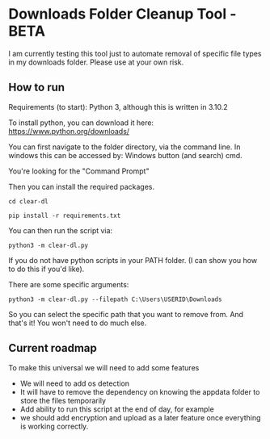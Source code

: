 # Downloads Folder Cleanup Tool - BETA

I am currently testing this tool just to automate removal of specific file types in my downloads folder.
Please use at your own risk.

## How to run

Requirements (to start):
Python 3, although this is written in 3.10.2

To install python, you can download it here:
https://www.python.org/downloads/

You can first navigate to the folder directory, via the command line. In windows this can be accessed by:
Windows button (and search) cmd.

You're looking for the "Command Prompt"

Then you can install the required packages.

```cd clear-dl```

```pip install -r requirements.txt```

You can then run the script via:

```python3 -m clear-dl.py```

If you do not have python scripts in your PATH folder. (I can show you how to do this if you'd like).

There are some specific arguments:

```python3 -m clear-dl.py --filepath C:\Users\USERID\Downloads```

So you can select the specific path that you want to remove from.
And that's it! You won't need to do much else.

## Current roadmap

To make this universal we will need to add some features
- We will need to add os detection
- It will have to remove the dependency on knowing the appdata folder to store the files temporarily
- Add ability to run this script at the end of day, for example
- we should add encryption and upload as a later feature once everything is working correctly.

